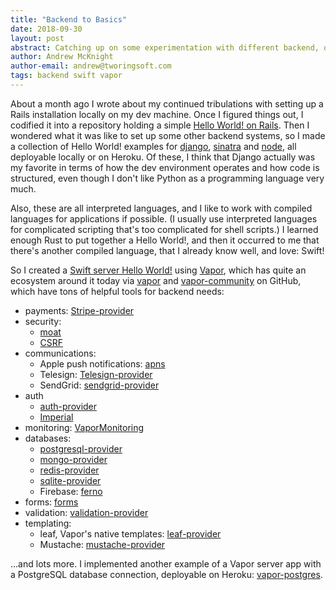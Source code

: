 ```yaml
---
title: "Backend to Basics"
date: 2018-09-30
layout: post
abstract: Catching up on some experimentation with different backend, one of which was the Vapor framework for Swift on the server.
author: Andrew McKnight
author-email: andrew@tworingsoft.com
tags: backend swift vapor
---
```


About a month ago I wrote about my continued tribulations with setting up a Rails installation locally on my dev machine. Once I figured things out, I codified it into a repository holding a simple [Hello World! on Rails](https://github.com/armcknight/rails-hello-world). Then I wondered what it was like to set up some other backend systems, so I made a collection of Hello World! examples for [django](https://github.com/armcknight/django-hello-world), [sinatra](https://github.com/armcknight/sinatra-hello-world) and [node](https://github.com/armcknight/rails-hello-world), all deployable locally or on Heroku. Of these, I think that Django actually was my favorite in terms of how the dev environment operates and how code is structured, even though I don't like Python as a programming language very much.

Also, these are all interpreted languages, and I like to work with compiled languages for applications if possible. (I usually use interpreted languages for complicated scripting that's too complicated for shell scripts.)  I learned enough Rust to put together a Hello World!, and then it occurred to me that there's another compiled language, that I already know well, and love: Swift!

So I created a [Swift server Hello World!](https://github.com/armcknight/vapor-hello-world) using [Vapor](https://vapor.codes), which has quite an ecosystem around it today via [vapor](https://github.com/vapor) and [vapor-community](https://github.com/vapor-community) on GitHub, which have tons of helpful tools for backend needs:

- payments: [Stripe-provider](https://github.com/vapor-community/stripe-provider)
- security:
	- [moat](https://github.com/vapor-community/moat)
	- [CSRF](https://github.com/vapor-community/CSRF)
- communications:
	- Apple push notifications: [apns](https://github.com/vapor-community/apns)
	- Telesign: [Telesign-provider](https://github.com/vapor-community/telesign-provider)
	- SendGrid: [sendgrid-provider](https://github.com/vapor-community/sendgrid-provider)
- auth
	- [auth-provider](https://github.com/vapor-community/redis-provider)
	- [Imperial](https://github.com/vapor-community/Imperial)
- monitoring: [VaporMonitoring](https://github.com/vapor-community/VaporMonitoring)
- databases:
	- [postgresql-provider](https://github.com/vapor-community/postgresql-provider)
	- [mongo-provider](https://github.com/vapor-community/mongo-provider)
	- [redis-provider](https://github.com/vapor-community/redis-provider)
	- [sqlite-provider](https://github.com/vapor-community/sqlite-provider)
	- Firebase: [ferno](https://github.com/vapor-community/ferno)
- forms: [forms](https://github.com/vapor-community/forms)
- validation: [validation-provider](https://github.com/vapor-community/validation-provider)
- templating: 
	- leaf, Vapor's native templates: [leaf-provider](https://github.com/vapor-community/leaf-provider)
	- Mustache: [mustache-provider](https://github.com/vapor-community/mustache-provider)

...and lots more. I implemented another example of a Vapor server app with a PostgreSQL database connection, deployable on Heroku: [vapor-postgres](https://github.com/armcknight/vapor-postgres).
